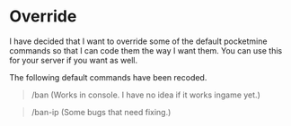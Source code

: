 # Override
I have decided that I want to override some of the default pocketmine commands so that I can code them the way I want them. You can use this for your server if you want as well.

The following default commands have been recoded.

> /ban (Works in console. I have no idea if it works ingame yet.)

> /ban-ip (Some bugs that need fixing.)
